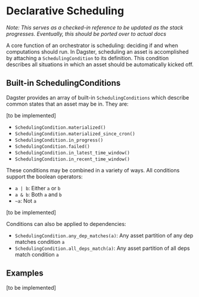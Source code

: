 # Declarative Scheduling

_Note: This serves as a checked-in reference to be updated as the stack progresses. Eventually, this should be ported over to actual docs_

A core function of an orchestrator is scheduling: deciding if and when computations should run. In Dagster, scheduling an asset is accomplished by attaching a `SchedulingCondition` to its definition. This condition describes all situations in which an asset should be automatically kicked off.

## Built-in SchedulingConditions

Dagster provides an array of built-in `SchedulingConditions` which describe common states that an asset may be in. They are:

[to be implemented]

- `SchedulingCondition.materialized()`
- `SchedulingCondition.materialized_since_cron()`
- `SchedulingCondition.in_progress()`
- `SchedulingCondition.failed()`
- `SchedulingCondition.in_latest_time_window()`
- `SchedulingCondition.in_recent_time_window()`

These conditions may be combined in a variety of ways. All conditions support the boolean operators:

- `a | b`: Either `a` or `b`
- `a & b`: Both `a` and `b`
- `~a`: Not `a`

[to be implemented]

Conditions can also be applied to dependencies:

- `SchedulingCondition.any_dep_matches(a)`: Any asset partition of any dep matches condition `a`
- `SchedulingCondition.all_deps_match(a)`: Any asset partition of all deps match condition `a`

## Examples

[to be implemented]
